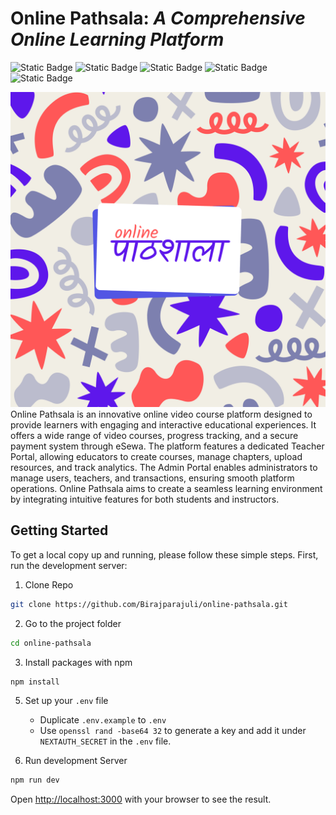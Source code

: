 # Online Pathsala: _A Comprehensive Online Learning Platform_

![Static Badge](https://img.shields.io/badge/%20-NextJS-white?style=flat-square&logo=nextdotjs&logoColor=black)
![Static Badge](https://img.shields.io/badge/%20-Tailwind_CSS-white?style=flat-square&logo=tailwindcss&logoColor=black)
![Static Badge](https://img.shields.io/badge/%20-shadcnui-white?style=flat-square&logo=shadcnui&logoColor=black)
![Static Badge](https://img.shields.io/badge/%20-Prisma-white?style=flat-square&logo=prisma&logoColor=black)
![Static Badge](https://img.shields.io/badge/%20-PostgreSQL-white?style=flat-square&logo=postgresql&logoColor=black)

![Online Pathsala Banner](https://github.com/Birajparajuli/online-pathsala/blob/main/public/auth-banner.png)
Online Pathsala is an innovative online video course platform designed to provide learners with engaging and interactive educational experiences. It offers a wide range of video courses, progress tracking, and a secure payment system through eSewa. The platform features a dedicated Teacher Portal, allowing educators to create courses, manage chapters, upload resources, and track analytics. The Admin Portal enables administrators to manage users, teachers, and transactions, ensuring smooth platform operations. Online Pathsala aims to create a seamless learning environment by integrating intuitive features for both students and instructors.

## Getting Started

To get a local copy up and running, please follow these simple steps.
First, run the development server:

1.  Clone Repo

```bash
git clone https://github.com/Birajparajuli/online-pathsala.git
```

2. Go to the project folder

```bash
cd online-pathsala
```

3. Install packages with npm

```bash
npm install
```

5. Set up your `.env` file

   - Duplicate `.env.example` to `.env`
   - Use `openssl rand -base64 32` to generate a key and add it under `NEXTAUTH_SECRET` in the `.env` file.

6. Run development Server

```bash
npm run dev
```

Open [http://localhost:3000](http://localhost:3000) with your browser to see the result.
